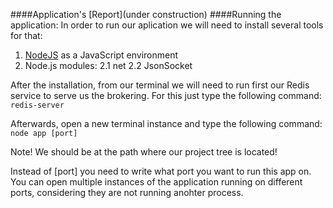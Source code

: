 ####Application's [Report](under construction)
####Running the application:
In order to run our aplication we will need to install several tools for that:

1. [NodeJS](https://nodejs.org/en/) as a JavaScript environment
2. Node.js modules:
  2.1 net
  2.2 JsonSocket

After the installation, from our terminal we will need to run first our Redis service to serve us the brokering. For this just type the following command: ```redis-server```

Afterwards, open a new terminal instance and type the following command: ```node app [port]```

Note! We should be at the path where our project tree is located!

Instead of [port] you need to write what port you want to run this app on. You can open multiple instances of the application running on different ports, considering they are not running anohter process.
